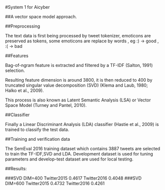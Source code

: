 #System 1 for Aicyber


##A vector space model approach.

##Preprocessing

The text data is first being processed by tweet tokenizer, emoticons are preserved as tokens, some emoticons are replace by words , eg :) -> good , :( -> bad

##Features

Bag-of-ngram feature is extracted and filtered by a TF-IDF (Salton, 1991) selection.

Resulting feature dimension is around 3800, it is then reduced to 400 by truncated singular value decomposition (SVD) (Klema and Laub, 1980; Halko et al., 2009).

This process is also known as Latent Semantic Analysis (LSA) or Vector Space Model (Turney and Pantel, 2010).

##Classifier

Finally a Linear Discriminant Analysis (LDA) classifier (Hastie et al., 2009) is trained to classify the test data.

##Training and verification data

The SemEval 2016 training dataset which contains 3887 tweets are selected to train the TF-IDF,SVD and LDA. Development dataset is used for tuning parameters and develop-test dataset are used for
local testing.

##Results:

###SVD DIM=400
Twitter2015 0.4617  Twitter2016 0.4048
###SVD DIM=600
Twitter2015 0.4732  Twitter2016 0.4261
